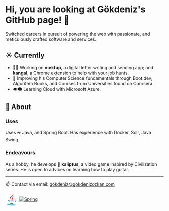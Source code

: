 # Hi, you are looking at Gökdeniz's GitHub page! 👋

Switched careers in pursuit of powering the web with passionate, and meticulously crafted software and services.

## ☀️ Currently

- 👩‍💻 Working on **mektup**, a digital letter writing and sending app; and **kangal**, a Chrome extension to help with your job hunts.
- 📖️ Improving his Computer Science fundamentals through Boot.dev, Algorithm Books, and Courses from Universities found on Coursera.
- 👁️‍🗨️ Learning Cloud with Microsoft Azure.

## 🚀 About

### Uses
Uses ☕ Java, and Spring Boot. Has experience with Docker, Solr, Java Swing.

### Endeavours
As a hobby, he develops 🎲 **kaliptus**, a video game inspired by Civilization series. He is open to advices on learning how to play guitar.

---

📫 Contact via email: <a href="mailto:gokdeniz@gokdenizozkan.com">gokdeniz@gokdenizozkan.com</a>

<a href="https://www.java.com" target="blank">
<img align="center" src="https://raw.githubusercontent.com/devicons/devicon/master/icons/java/java-original.svg" alt="Java" height="40" width="40" />
</a>
<a href="https://spring.io/" target="blank">
<img align="center" src="https://www.vectorlogo.zone/logos/springio/springio-icon.svg" alt="Spring" height="40" width="40" />
</a>
